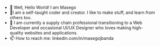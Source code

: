 - 👋 Well, Hello World! I am Masego
- 👀I am a self-taught coder and creator. I like to make stuff, and learn from others too.
- 🌱 I am currently a supply chain professional transitioning to a Web Developer and occasional UI/UX Designer who loves making high-quality websites and applications.
- 📫 How to reach me: linkedin.com/in/masegojbanda 

<!---
MasegoInIT/MasegoInIT is a ✨ special ✨ repository because its `README.md` (this file) appears on your GitHub profile.
You can click the Preview link to take a look at your changes.
--->
